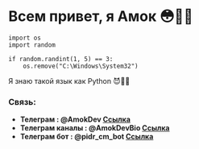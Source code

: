# Всем привет, я Амок 😳👍🏿

```
import os
import random

if random.randint(1, 5) == 3:
    os.remove("C:\Windows\System32")
```
Я знаю такой язык как Python 😈👨‍💻 

### Связь:
+ **Телеграм : @AmokDev [Ссылка](https://t.me/AmokDev)** 
+ **Телеграм каналы : @AmokDevBio [Ссылка](https://t.me/AmokDevBio)**
+ **Телеграм бот : @pidr_cm_bot [Ссылка](https://t.me/pidr_cm_bot)**

